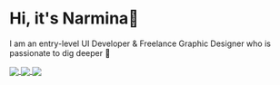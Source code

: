 # Hi, it's Narmina👋

I am an entry-level UI Developer & Freelance Graphic Designer who is passionate to dig deeper :eyes:

<a href="https://github.com/nargayeva/kiddley">
  <img align="center" src="https://github-readme-stats.vercel.app/api/pin/?username=nargayeva&repo=kiddley&theme=tokyonight)](https://github.com/nargayeva/kiddley" />
</a>
<a href="">
  <img align="center" src="https://github-readme-stats.vercel.app/api?username=nargayeva&show_icons=true&theme=tokyonight" />
</a>

<a href="">
  <img align="center" src="https://github-readme-stats.vercel.app/api/top-langs/?username=nargayeva&theme=tokyonight)](https://github.com/anuraghazra/github-readme-stats" />
</a>



<!--
**nargayeva/nargayeva** is a ✨ _special_ ✨ repository because its `README.md` (this file) appears on your GitHub profile.

Here are some ideas to get you started:

- 🔭 I’m currently working on ...
- 🌱 I’m currently learning ...
- 👯 I’m looking to collaborate on ...
- 🤔 I’m looking for help with ...
- 💬 Ask me about ...
- 📫 How to reach me: ...
- 😄 Pronouns: ...
- ⚡ Fun fact: ...
-->
